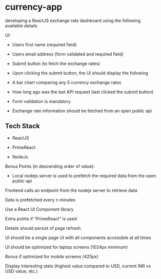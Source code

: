 # currency-app


developing a ReactJS exchange rate dashboard using the following available details



UI:
- Users first name (required field)

- Users email address (form validated and required field)

- Submit button (to fetch the exchange rates)

- Upon clicking the submit button, the UI should display the following

- A bar chart comparing any 5 currency exchange rates

- How long ago was the last API request (last clicked the submit button)

- Form validation is mandatory

- Exchange rate information should be fetched from an open public api

## Tech Stack

- ReactJS

- PrimeReact

- NodeJs

Bonus Points (in descending order of value):

- Local nodejs server is used to prefetch the required data from the open public api

Frontend calls an endpoint from the nodejs server to retrieve data

Data is prefetched every n minutes

Use a React UI Component library 

Extra points if "PrimeReact" is used

Details should persist of page refresh

UI should be a single page UI with all components accessible at all times

UI should be optimized for laptop screens (1024px minimum)

Bonus if optimized for mobile screens (425px)

Display interesting stats (highest value compared to USD, current INR vs USD value, etc.)
